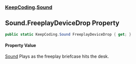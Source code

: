 ### [KeepCoding](KeepCoding.md 'KeepCoding').[Sound](KeepCoding_Sound.md 'KeepCoding.Sound')
## Sound.FreeplayDeviceDrop Property
```csharp
public static KeepCoding.Sound FreeplayDeviceDrop { get; }
```
#### Property Value
[Sound](KeepCoding_Sound.md 'KeepCoding.Sound')
Plays as the freeplay briefcase hits the desk.  
